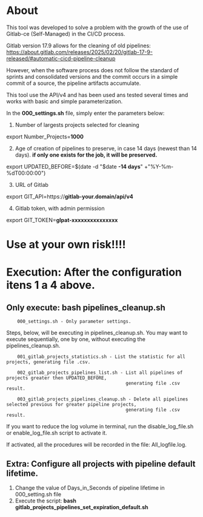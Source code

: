 # About

This tool was developed to solve a problem with the growth of the use of Gitlab-ce (Self-Managed) in the CI/CD process.

Gitlab version 17.9 allows for the cleaning of old pipelines: https://about.gitlab.com/releases/2025/02/20/gitlab-17-9-released/#automatic-cicd-pipeline-cleanup

However, when the software process does not follow the standard of sprints and consolidated versions and the commit occurs in a simple commit of a source, the pipeline artifacts accumulate.

This tool use the API/v4 and has been used ans tested several times and works with basic and simple parameterization.

In the **000_settings.sh** file, simply enter the parameters below:

1) Number of largests projects selected for cleaning

export Number_Projects=**1000**

2) Age of creation of pipelines to preserve, in case 14 days (newest than 14 days). **if only one exists for the job, it will be preserved.**

export UPDATED_BEFORE=$(date -d "$date **-14 days**" +"%Y-%m-%dT00:00:00")

3) URL of Gitlab

export GIT_API=https://**gitlab-your.domain/api/v4**

4) Gitlab token, with admin permission

export GIT_TOKEN=**glpat-xxxxxxxxxxxxxxx**
 

# Use at your own risk!!!!


# **Execution: After the configuration itens 1 a 4 above.** 


## Only execute: bash pipelines_cleanup.sh

        000_settings.sh - Only parameter settings.

Steps, below, will be executing in pipelines_cleanup.sh. You may want to execute sequentially, one by one, without executing the pipelines_cleanup.sh.


        001_gitlab_projects_statistics.sh - List the statistic for all projects, generating file .csv.

        002_gitlab_projects_pipelines_list.sh - List all pipelines of projects greater then UPDATED_BEFORE, 
                                                generating file .csv result.

        003_gitlab_projects_pipelines_cleanup.sh - Delete all pipelines selected previous for greater pipeline projects, 
                                                generating file .csv result. 

If you want to reduce the log volume in terminal, run the disable_log_file.sh or enable_log_file.sh script to activate it.

If activated, all the procedures will be recorded in the file: All_logfile.log.

## Extra: Configure all projects with pipeline default lifetime.

   1) Change the value of Days_in_Seconds of pipeline lifetime in 000_setting.sh file
   2) Execute the script: **bash gitlab_projects_pipelines_set_expiration_default.sh**
